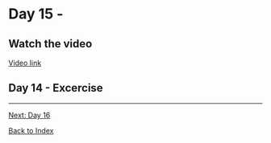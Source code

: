 # Day 15 - 



## Watch the video

[Video link](https://www.youtube.com/watch?v=)

## Day 14 - Excercise


---
[Next: Day 16](16-day16.md)

[Back to Index](index.md)
